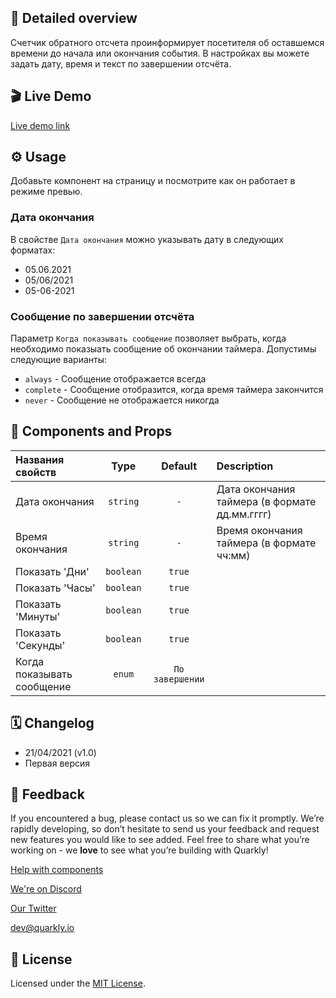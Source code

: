 ## 📖 Detailed overview

Счетчик обратного отсчета проинформирует посетителя об оставшемся времени до начала или окончания события.
В настройках вы можете задать дату, время и текст по завершении отсчёта.

## 🎬 Live Demo

[Live demo link](https://quarkly-catalog.netlify.app/timer/)

## ⚙️ Usage

Добавьте компонент на страницу и посмотрите как он работает в режиме превью.

### Дата окончания

В свойстве `Дата окончания` можно указывать дату в следующих форматах:

-   05.06.2021
-   05/06/2021
-   05-06-2021

### Сообщение по завершении отсчёта

Параметр `Когда показывать сообщение` позволяет выбрать, когда необходимо показыать сообщение об окончании таймера.
Допустимы следующие варианты:

-   `always` - Сообщение отображается всегда
-   `complete` - Сообщение отобразится, когда время таймера закончится
-   `never` - Сообщение не отображается никогда

## 🧩 Components and Props

| Названия свойств           |   Type    |     Default     | Description                                   |
| :------------------------- | :-------: | :-------------: | :-------------------------------------------- |
| Дата окончания             | `string`  |       `-`       | Дата окончания таймера (в формате дд.мм.гггг) |
| Время окончания            | `string`  |       `-`       | Время окончания таймера (в формате чч:мм)     |
| Показать 'Дни'             | `boolean` |     `true`      |                                               |
| Показать 'Часы'            | `boolean` |     `true`      |                                               |
| Показать 'Минуты'          | `boolean` |     `true`      |                                               |
| Показать 'Секунды'         | `boolean` |     `true`      |                                               |
| Когда показывать сообщение |  `enum`   | `По завершении` |                                               |

## 🗓 Changelog

-   21/04/2021 (v1.0)
-   Первая версия

## 📮 Feedback

If you encountered a bug, please contact us so we can fix it promptly. We’re rapidly developing, so don’t hesitate to send us your feedback and request new features you would like to see added. Feel free to share what you’re working on - we **love** to see what you’re building with Quarkly!

[Help with components](https://community.quarkly.io/c/requests/11)

[We're on Discord](https://discord.gg/f9KhSMGX)

[Our Twitter](https://twitter.com/quarklyapp)

[dev@quarkly.io](mailto:dev@quarkly.io)

## 📝 License

Licensed under the [MIT License](https://raw.githubusercontent.com/quarkly/community-kit/master/LICENSE).

